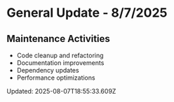 # General Update - 8/7/2025

## Maintenance Activities

- Code cleanup and refactoring
- Documentation improvements
- Dependency updates
- Performance optimizations

Updated: 2025-08-07T18:55:33.609Z
